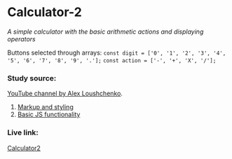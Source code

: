 # Calculator-2
_A simple calculator with the basic arithmetic actions and displaying operators_

Buttons selected through arrays:
`const digit = ['0', '1', '2', '3', '4', '5', '6', '7', '8', '9', '.'];`
`const action = ['-', '+', 'X', '/'];`

### Study source:
[YouTube channel by Alex Loushchenko](https://www.youtube.com/c/itgid).

1. [Markup and styling](https://www.youtube.com/watch?v=MKvptlJ-3VY)
2. [Basic JS functionality](https://www.youtube.com/watch?v=Gquaiuj-VpU)

### Live link: 
[Calculator2](https://nikolai-chernolutskii.github.io/js-projects/calculator2/)